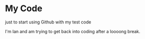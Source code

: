 # My Code
just to start using Github with my test code

I'm Ian and am trying to get back into coding after a loooong break.
